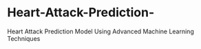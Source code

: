 # Heart-Attack-Prediction-
Heart Attack Prediction Model Using Advanced Machine Learning Techniques 

